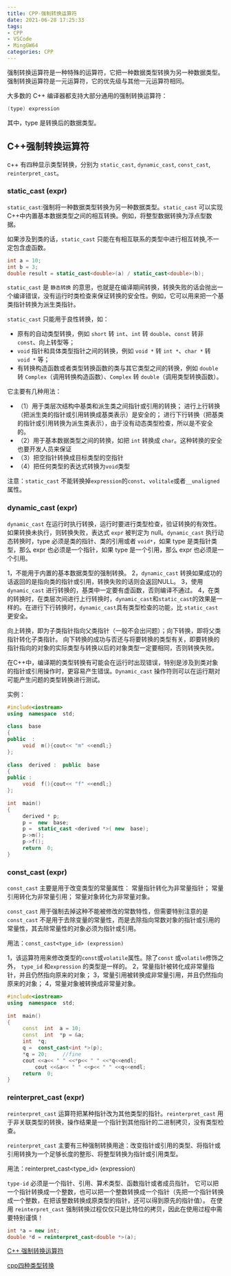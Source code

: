 ```yaml
---
title: CPP-强制转换运算符
date: 2021-06-28 17:25:33
tags:
- CPP
- VSCode
- MingGW64
categories: CPP
---
```


强制转换运算符是一种特殊的运算符，它把一种数据类型转换为另一种数据类型。强制转换运算符是一元运算符，它的优先级与其他一元运算符相同。

大多数的 C++ 编译器都支持大部分通用的强制转换运算符：

```cpp
(type) expression 
```

其中，type 是转换后的数据类型。

## C++强制转换运算符

c++ 有四种显示类型转换，分别为 `static_cast`, `dynamic_cast`, `const_cast`, `reinterpret_cast`。

<!--more-->
### static_cast<type> (expr)

`static_cast`:强制将一种数据类型转换为另一种数据类型。`static_cast` 可以实现C++中内置基本数据类型之间的相互转换。例如，将整型数据转换为浮点型数据。

如果涉及到类的话，`static_cast` 只能在有相互联系的类型中进行相互转换,不一定包含虚函数。

```cpp
int a = 10;
int b = 3;
double result = static_cast<double>(a) / static_cast<double>(b);
```

`static_cast` 是 `静态转换` 的意思，也就是在编译期间转换，转换失败的话会抛出一个编译错误，没有运行时类检查来保证转换的安全性。例如，它可以用来把一个基类指针转换为派生类指针。

`static_cast` 只能用于良性转换，如：

* 原有的自动类型转换，例如 `short` 转 `int`、`int` 转 `double`、`const` 转非 `const`、向上转型等；
* `void` 指针和具体类型指针之间的转换，例如 `void *` 转 `int *`、`char *` 转 `void *` 等；
* 有转换构造函数或者类型转换函数的类与其它类型之间的转换，例如 `double` 转 `Complex`（调用转换构造函数）、`Complex` 转 `double`（调用类型转换函数）。

它主要有几种用法：
* （1）用于类层次结构中基类和派生类之间指针或引用的转换；
      进行上行转换（把派生类的指针或引用转换成基类表示）是安全的；
      进行下行转换（把基类的指针或引用转换为派生类表示），由于没有动态类型检查，所以是不安全的。
* （2）用于基本数据类型之间的转换，如把 `int` 转换成 `char`。这种转换的安全也要开发人员来保证
* （3）把空指针转换成目标类型的空指针
* （4）把任何类型的表达式转换为`void`类型

注意：`static_cast` 不能转换掉`expression`的`const`、`volitale`或者`__unaligned`属性。

### dynamic_cast<type> (expr)

`dynamic_cast` 在运行时执行转换，运行时要进行类型检查，验证转换的有效性。如果转换未执行，则转换失败，表达式 `expr` 被判定为 null。`dynamic_cast` 执行动态转换时，type 必须是类的指针、类的引用或者 `void*`，如果 type 是类指针类型，那么 expr 也必须是一个指针，如果 type 是一个引用，那么 expr 也必须是一个引用。

1，不能用于内置的基本数据类型的强制转换。
2，`dynamic_cast` 转换如果成功的话返回的是指向类的指针或引用，转换失败的话则会返回NULL。
3，使用 `dynamic_cast` 进行转换的，基类中一定要有虚函数，否则编译不通过。
4，在类的转换时，在类层次间进行上行转换时，`dynamic_cast`和`static_cast`的效果是一样的。在进行下行转换时，`dynamic_cast`具有类型检查的功能，比 `static_cast`更安全。

向上转换，即为子类指针指向父类指针（一般不会出问题）；向下转换，即将父类指针转化子类指针。
向下转换的成功与否还与将要转换的类型有关，即要转换的指针指向的对象的实际类型与转换以后的对象类型一定要相同，否则转换失败。

在C++中，编译期的类型转换有可能会在运行时出现错误，特别是涉及到类对象的指针或引用操作时，更容易产生错误。`Dynamic_cast` 操作符则可以在运行期对可能产生问题的类型转换进行测试。

实例：

```cpp
#include<iostream>
using  namespace  std;
 
class  base
{
public  :
     void  m(){cout<< "m" <<endl;}
};
 
class  derived :  public  base
{
public :
     void  f(){cout<< "f" <<endl;}
};
 
int  main()
{
     derived * p;
     p =  new  base;
     p =  static_cast <derived *>( new  base);
     p->m();
     p->f();
     return  0;
}
```

### const_cast<type> (expr)

`const_cast` 主要是用于改变类型的常量属性：
常量指针转化为非常量指针；
常量引用转化为非常量引用；
常量对象转化为非常量对象。

`const_cast` 用于强制去掉这种不能被修改的常数特性，但需要特别注意的是 `const_cast` 不是用于去除变量的常量性，而是去除指向常数对象的指针或引用的常量性，其去除常量性的对象必须为指针或引用。

用法：`const_cast<type_id> (expression)`

1，该运算符用来修改类型的`const`或`volatile`属性。除了`const` 或`volatile`修饰之外， `type_id` 和`expression` 的类型是一样的。
2，常量指针被转化成非常量指针，并且仍然指向原来的对象；
3，常量引用被转换成非常量引用，并且仍然指向原来的对象；
4，常量对象被转换成非常量对象。

```cpp
#include<iostream>
using  namespace  std;
 
int  main()
{
     const  int  a = 10;
     const  int  *p = &a;
     int  *q;
     q =  const_cast<int *>(p);
     *q = 20;     //fine
     cout <<a<< " " <<*p<< " " <<*q<<endl;
         cout <<&a<< " " <<p<< " " <<q<<endl;
     return  0;
}
```

### reinterpret_cast<type> (expr)

`reinterpret_cast` 运算符把某种指针改为其他类型的指针。`reinterpret_cast` 用于非关联类型的转换，操作结果是一个指针到其他指针的二进制拷贝，没有类型检查。

`reinterpret_cast` 主要有三种强制转换用途：改变指针或引用的类型、将指针或引用转换为一个足够长度的整形、将整型转换为指针或引用类型。

用法：reinterpret_cast<type_id> (expression)
    
`type-id` 必须是一个指针、引用、算术类型、函数指针或者成员指针。
它可以把一个指针转换成一个整数，也可以把一个整数转换成一个指针（先把一个指针转换成一个整数，在把该整数转换成原类型的指针，还可以得到原先的指针值）。
在使用 `reinterpret_cast` 强制转换过程仅仅只是比特位的拷贝，因此在使用过程中需要特别谨慎！

```cpp
int *a = new int;
double *d = reinterpret_cast<double *>(a);
```

[C++ 强制转换运算符](https://www.runoob.com/cplusplus/cpp-casting-operators.html)

[cpp四种类型转换](https://blog.csdn.net/gettogetto/article/details/76773150)